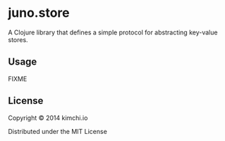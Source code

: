 # juno.store

A Clojure library that defines a simple protocol for abstracting key-value stores.

## Usage

FIXME

## License

Copyright © 2014 kimchi.io

Distributed under the MIT License

